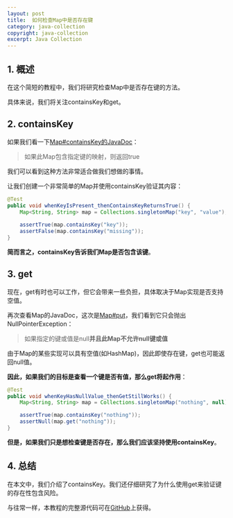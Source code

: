 ```yaml
---
layout: post
title:  如何检查Map中是否存在键
category: java-collection
copyright: java-collection
excerpt: Java Collection
---
```


## 1. 概述

在这个简短的教程中，我们将研究检查Map中是否存在键的方法。

具体来说，我们将关注containsKey和get。

## 2. containsKey

如果我们看一下[Map#containsKey的JavaDoc](https://docs.oracle.com/en/java/javase/11/docs/api/java.base/java/util/Map.html#containsKey(java.lang.Object))：

>  如果此Map包含指定键的映射，则返回true

我们可以看到这种方法非常适合做我们想做的事情。

让我们创建一个非常简单的Map并使用containsKey验证其内容：

```java
@Test
public void whenKeyIsPresent_thenContainsKeyReturnsTrue() {
    Map<String, String> map = Collections.singletonMap("key", "value");
    
    assertTrue(map.containsKey("key"));
    assertFalse(map.containsKey("missing"));
}
```

**简而言之，containsKey告诉我们Map是否包含该键**。

## 3. get

现在，get有时也可以工作，但它会带来一些负担，具体取决于Map实现是否支持空值。

再次查看Map的JavaDoc，这次是[Map#put](https://docs.oracle.com/en/java/javase/11/docs/api/java.base/java/util/Map.html#put(K,V))，我们看到它只会抛出NullPointerException：

>   如果指定的键或值是null**并且此Map不允许null键或值**

由于Map的某些实现可以具有空值(如HashMap)，因此即使存在键，get也可能返回null值。

**因此，如果我们的目标是查看一个键是否有值，那么get将起作用**：

```java
@Test
public void whenKeyHasNullValue_thenGetStillWorks() {
    Map<String, String> map = Collections.singletonMap("nothing", null);

    assertTrue(map.containsKey("nothing"));
    assertNull(map.get("nothing"));
}
```

**但是，如果我们只是想检查键是否存在，那么我们应该坚持使用containsKey**。

## 4. 总结

在本文中，我们介绍了containsKey。我们还仔细研究了为什么使用get来验证键的存在性包含风险。

与往常一样，本教程的完整源代码可在[GitHub](https://github.com/tuyucheng7/taketoday-tutorial4j/tree/master/java-core-modules/java-collections-maps-1)上获得。